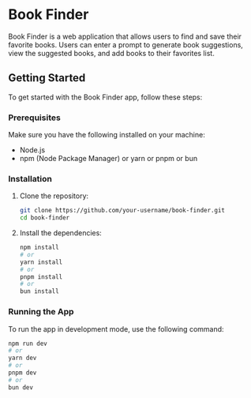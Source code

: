 # Book Finder

Book Finder is a web application that allows users to find and save their favorite books. Users can enter a prompt to generate book suggestions, view the suggested books, and add books to their favorites list.

## Getting Started

To get started with the Book Finder app, follow these steps:

### Prerequisites

Make sure you have the following installed on your machine:

- Node.js
- npm (Node Package Manager) or yarn or pnpm or bun

### Installation

1. Clone the repository:

   ```bash
   git clone https://github.com/your-username/book-finder.git
   cd book-finder
   ```

2. Install the dependencies:
   ```bash
   npm install
   # or
   yarn install
   # or
   pnpm install
   # or
   bun install
   ```

### Running the App

To run the app in development mode, use the following command:

```bash
npm run dev
# or
yarn dev
# or
pnpm dev
# or
bun dev
```
